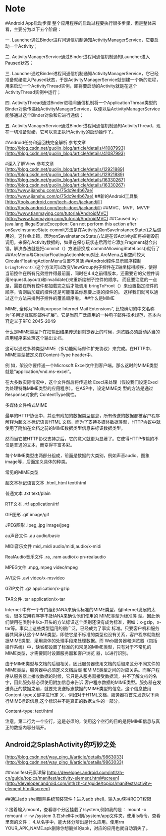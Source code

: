 # Note

#Android App启动步骤
整个应用程序的启动过程要执行很多步骤，但是整体来看，主要分为以下五个阶段：

一. Launcher通过Binder进程间通信机制通知ActivityManagerService，它要启动一个Activity；

二. ActivityManagerService通过Binder进程间通信机制通知Launcher进入Paused状态；

三. Launcher通过Binder进程间通信机制通知ActivityManagerService，它已经准备就绪进入Paused状态，于是ActivityManagerService就创建一个新的进程，用来启动一个ActivityThread实例，即将要启动的Activity就是在这个ActivityThread实例中运行；

四. ActivityThread通过Binder进程间通信机制将一个ApplicationThread类型的Binder对象传递给ActivityManagerService，以便以后ActivityManagerService能够通过这个Binder对象和它进行通信；

五. ActivityManagerService通过Binder进程间通信机制通知ActivityThread，现在一切准备就绪，它可以真正执行Activity的启动操作了。

#Android任务和返回栈完全解析
参考文章
[http://blog.csdn.net/guolin_blog/article/details/41087993](http://blog.csdn.net/guolin_blog/article/details/41087993)

#深入了解View
参考文章
[http://blog.csdn.net/guolin_blog/article/details/12921889](http://blog.csdn.net/guolin_blog/article/details/12921889)
[http://blog.csdn.net/guolin_blog/article/details/16330267](http://blog.csdn.net/guolin_blog/article/details/16330267)
[http://www.jianshu.com/p/75dc9e4b67ae](http://www.jianshu.com/p/75dc9e4b67ae)
##新的Android工具集
[http://tools.android.com/tech-docs/jackandjill](http://tools.android.com/tech-docs/jackandjill)
##MVC、MVP、MVVP
[http://www.tianmaying.com/tutorial/AndroidMVC](http://www.tianmaying.com/tutorial/AndroidMVC)
##Caused by: java.lang.IllegalStateException: Can not perform this action after onSaveInstanceState
commit方法是在Activity的onSaveInstanceState()之后调用的，这样会出错，因为onSaveInstanceState方法是在该Activity即将被销毁前调用，来保存Activity数据的，如果在保存玩状态后再给它添加Fragment就会出错。解决办法就是把commit（）方法替换成 commitAllowingStateLoss()就行了
##ArcMenu与CircularFloatingActionMenu对比
ArcMenu占用空间较大
CircularFloatingActionMenu位置不灵活
##Android控件显示顺序控制
`bringToFront()`这个方法可以改变ViewGroup内子控件在Z轴坐标得顺序，使得当前控件在所有兄弟控件得最前面，同时在4.4之前得版本，还需要它的父控件调用requestLayout()和invalidate()来重新绘制子控件的顺序。
而且要注意的一点是，需要在所有控件都加载完之后才能调用 bringToFront（）来设置指定控件的顺序，否则后加载的控件还是可能覆盖你想要上提的控件的。
这样我们就可以通过这个方法来排列子控件的覆盖顺序啦。
##什么是MIME

MIME, 全称为“Multipurpose Internet Mail Extensions”, 比较确切的中文名称为“多用途互联网邮件扩展”。它是当前广泛应用的一种电子邮件技术规范，基本内容定义于RFC 2045-2049

什么是MIME类型?-在把输出结果传送到浏览器上的时候，浏览器必须启动适当的应用程序来处理这个输出文档。

这可以通过多种类型MIME（多功能网际邮件扩充协议）来完成。在HTTP中，MIME类型被定义在Content-Type header中。

例 如，架设你要传送一个Microsoft Excel文件到客户端。那么这时的MIME类型就是“application/vnd.ms-excel”。 

在大多数实际情况中，这个文件然后将传送给 Execl来处理（假设我们设定Execl为处理特殊MIME类型的应用程序）。在ASP中，设定MIME类 型的方法是通过Response对象的 ContentType属性。

多媒体文件格式MIME

最早的HTTP协议中，并没有附加的数据类型信息，所有传送的数据都被客户程序解释为超文本标记语言HTML 文档，而为了支持多媒体数据类型，HTTP协议中就使用了附加在文档之前的MIME数据类型信息来标识数据类型。

然而当它被HTTP协议支持之后，它的意义就更为显著了。它使得HTTP传输的不仅是普通的文本，而变得丰富多彩。

每个MIME类型由两部分组成，前面是数据的大类别，例如声音audio、图象image等，后面定义具体的种类。

常见的MIME类型

超文本标记语言文本 .html,.html text/html

普通文本 .txt text/plain

RTF文本 .rtf application/rtf

GIF图形 .gif image/gif

JPEG图形 .ipeg,.jpg image/jpeg

au声音文件 .au audio/basic

MIDI音乐文件 mid,.midi audio/midi,audio/x-midi

RealAudio音乐文件 .ra, .ram audio/x-pn-realaudio

MPEG文件 .mpg,.mpeg video/mpeg

AVI文件 .avi video/x-msvideo

GZIP文件 .gz application/x-gzip

TAR文件 .tar application/x-tar

Internet 中有一个专门组织IANA来确认标准的MIME类型，但Internet发展的太快，很多应用程序等不及IANA来确认他们使用的 MIME类型为标准类 型。因此他们使用在类别中以x-开头的方法标识这个类别还没有成为标准，例如：x-gzip，x-tar等。事实上这些类型运用的很广泛，已经成为了事实 标准。只要客户机和服务器共同承认这个MIME类型，即使它是不标准的类型也没有关系，客户程序就能根据MIME类型，采用具体的处理手段来处理数据。而 Web服务器和浏览器（包括操作系统）中，缺省都设置了标准的和常见的MIME类型，只有对于不常见的 MIME类型，才需要同时设置服务器和客户浏览 器，以进行识别。

由于MIME类型与文档的后缀相关，因此服务器使用文档的后缀来区分不同文件的MIME类型，服务器中必须定义文档后缀 和MIME类型之间的对应关系。而客户程序从服务器上接收数据的时候，它只是从服务器接受数据流，并不了解文档的名字，因此服务器必须使用附加信息来告诉 客户程序数据的MIME类型。服务器在发送真正的数据之前，就要先发送标志数据的MIME类型的信息，这个信息使用Content-type关键字进行定 义，例如对于HTML文档，服务器将首先发送以下两行MIME标识信息,这个标识并不是真正的数据文件的一部分。

Content-type: text/html

注意，第二行为一个空行，这是必须的，使用这个空行的目的是将MIME信息与真正的数据内容分隔开。

## Android之SplashActivity的巧妙之处
[http://blog.csdn.net/way_ping_li/article/details/9863033](http://blog.csdn.net/way_ping_li/article/details/9863033)

##manifest元素详解
[http://developer.android.com/intl/zh-cn/guide/topics/manifest/activity-element.html#screen](http://developer.android.com/intl/zh-cn/guide/topics/manifest/activity-element.html#screen)

##通过adb shell删除系统预装软件
1.进入adb shell，输入su获得ROOT权限

2.接着输入mount，查看哪个分区挂载了/system,例如我的是：
mount -o remount -r -w /system
3.在shell中cd到/system/app文件夹，使用ls命令，查看里面的文件：
4.从名字中，能大体分辨出是什么应用。使用rm YOUR_APK_NAME.apk删除你想删掉的apk，对应的应用也就自动消失了。
